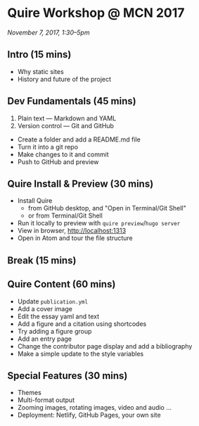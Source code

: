 # Quire Workshop @ MCN 2017

*November 7, 2017, 1:30–5pm*

## Intro (15 mins)

- Why static sites
- History and future of the project

## Dev Fundamentals (45 mins)

1. Plain text — Markdown and YAML
2. Version control — Git and GitHub


- Create a folder and add a README.md file
- Turn it into a git repo
- Make changes to it and commit
- Push to GitHub and preview

## Quire Install & Preview (30 mins)

- Install Quire
  - from GitHub desktop, and "Open in Terminal/Git Shell"
  - or from Terminal/Git Shell
- Run it locally to preview with `quire preview`/`hugo server`
- View in browser, [http://localhost:1313](http://localhost:1313)
- Open in Atom and tour the file structure

## Break (15 mins)

## Quire Content (60 mins)

- Update `publication.yml`
- Add a cover image
- Edit the essay yaml and text
- Add a figure and a citation using shortcodes
- Try adding a figure group
- Add an entry page
- Change the contributor page display and add a bibliography
- Make a simple update to the style variables

## Special Features (30 mins)

- Themes
- Multi-format output
- Zooming images, rotating images, video and audio ...
- Deployment: Netlify, GitHub Pages, your own site

